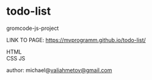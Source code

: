 # todo-list
gromcode-js-project

LINK TO PAGE:
https://mvprogramm.github.io/todo-list/

HTML <br>
CSS
JS

author: michael@valiahmetov@gmail.com
